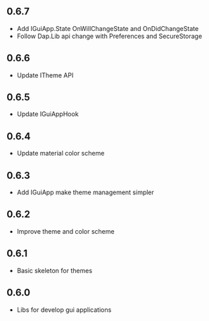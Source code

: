## 0.6.7
* Add IGuiApp.State OnWillChangeState and OnDidChangeState
* Follow Dap.Lib api change with Preferences and SecureStorage

## 0.6.6
* Update ITheme API

## 0.6.5
* Update IGuiAppHook

## 0.6.4
* Update material color scheme

## 0.6.3
* Add IGuiApp make theme management simpler

## 0.6.2
* Improve theme and color scheme

## 0.6.1
* Basic skeleton for themes

## 0.6.0
* Libs for develop gui applications